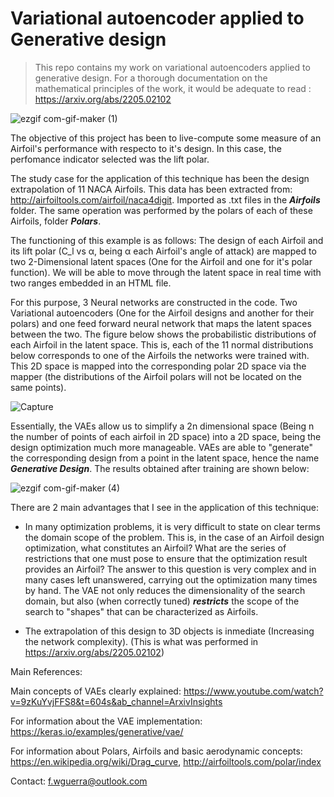# Variational autoencoder applied to Generative design
> This repo contains my work on variational autoencoders applied to generative design. For a thorough documentation on the mathematical principles of the work, it would be adequate to read : https://arxiv.org/abs/2205.02102

![ezgif com-gif-maker (1)](https://user-images.githubusercontent.com/57362874/191920898-3d46f06b-efa5-417c-a067-95afac28df97.gif)



The objective of this project has been to live-compute some measure of an Airfoil's performance with respecto to it's design. In this case, the perfomance indicator selected was the lift polar. 

 
The study case for the application of this technique has been the design extrapolation of 11 NACA Airfoils. This data has been extracted from: http://airfoiltools.com/airfoil/naca4digit. Imported as .txt files in the ***Airfoils*** folder. The same operation was performed by the polars of each of these Airfoils, folder ***Polars***. 

The functioning of this example is as follows: The design of each Airfoil and its lift polar (C_l vs α, being α each Airfoil's angle of attack) are mapped to two 2-Dimensional latent spaces (One for the Airfoil and one for it's polar function). We will be able to move through the latent space in real time with two ranges embedded in an HTML file.

For this purpose, 3 Neural networks are constructed in the code. Two Variational autoencoders (One for the Airfoil designs and another for their polars) and one feed forward neural network that maps the latent spaces between the two. The figure below shows the probabilistic distributions of each Airfoil in the latent space. This is, each of the 11 normal distributions below corresponds to one of the Airfoils the networks were trained with. This 2D space is mapped into the corresponding polar 2D space via the mapper (the distributions of the Airfoil polars will not be located on the same points).


![Capture](https://user-images.githubusercontent.com/57362874/191486351-6c859f63-e314-4c5d-bb66-4e830c0f8f2c.PNG)

Essentially, the VAEs allow us to simplify a 2n dimensional space (Being n the number of points of each airfoil in 2D space) into a 2D space, being the design optimization much more manageable. VAEs are able to "generate" the corresponding design from a point in the latent space, hence the name ***Generative Design***.
The results obtained after training are shown below:

![ezgif com-gif-maker (4)](https://user-images.githubusercontent.com/57362874/191941005-4bbfee82-825f-4c60-a13a-2167663e570b.gif)

There are 2 main advantages that I see in the application of this technique:

* In many optimization problems, it is very difficult to state on clear terms the domain scope of the problem. This is, in the case of an Airfoil design optimization, what constitutes an Airfoil? What are the series of restrictions that one must pose to ensure that the optimization result provides an Airfoil? The answer to this question is very complex and in many cases left unanswered, carrying out the optimization many times by hand. The VAE not only reduces the dimensionality of the search domain, but also (when correctly tuned) ***restricts*** the scope of the search to "shapes" that can be characterized as Airfoils.

* The extrapolation of this design to 3D objects is inmediate (Increasing the network complexity). (This is what was performed in https://arxiv.org/abs/2205.02102)



Main References:

Main concepts of VAEs clearly explained: https://www.youtube.com/watch?v=9zKuYvjFFS8&t=604s&ab_channel=ArxivInsights

For information about the VAE implementation: https://keras.io/examples/generative/vae/

For information about Polars, Airfoils and basic aerodynamic concepts: https://en.wikipedia.org/wiki/Drag_curve, http://airfoiltools.com/polar/index

Contact: f.wguerra@outlook.com
